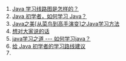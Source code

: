 1. [Java 学习线路图是怎样的？](https://www.zhihu.com/question/56110328)
2. [Java 初学者，如何学习 Java？](https://www.zhihu.com/question/22407671)
3. [Java之美[从菜鸟到高手演变]之Java学习方法](https://blog.csdn.net/zhangerqing/article/details/8196577)
4. [想对大家说的话](http://codingxiaxw.cn/2017/11/21/69-the-words-want-to-say/)
5. [java学习之道 --- 如何学习java？](https://blog.csdn.net/qq_31655965/article/details/68948883)
6. [给 Java 初学者的学习路线建议](https://juejin.im/entry/5913cfec570c35006922bc62)
7. 